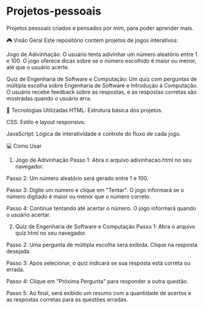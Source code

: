 # Projetos-pessoais
Projetos pessoais criados e pensados por mim, para poder aprender mais.


🎮 Visão Geral
Este repositório contém projetos de jogos interativos:

Jogo de Adivinhação: O usuário tenta adivinhar um número aleatório entre 1 e 100. O jogo oferece dicas sobre se o número escolhido é maior ou menor, até que o usuário acerte.

Quiz de Engenharia de Software e Computação: Um quiz com perguntas de múltipla escolha sobre Engenharia de Software e Introdução à Computação. O usuário recebe feedback sobre as respostas, e as respostas corretas são mostradas quando o usuário erra.

🚀 Tecnologias Utilizadas
HTML: Estrutura básica dos projetos.

CSS: Estilo e layout responsivo.

JavaScript: Lógica de interatividade e controle do fluxo de cada jogo.

💻 Como Usar
1. Jogo de Adivinhação
Passo 1: Abra o arquivo adivinhacao.html no seu navegador.

Passo 2: Um número aleatório será gerado entre 1 e 100.

Passo 3: Digite um número e clique em "Tentar". O jogo informará se o número digitado é maior ou menor que o número correto.

Passo 4: Continue tentando até acertar o número. O jogo informará quando o usuário acertar.

2. Quiz de Engenharia de Software e Computação
Passo 1: Abra o arquivo quiz.html no seu navegador.

Passo 2: Uma pergunta de múltipla escolha será exibida. Clique na resposta desejada.

Passo 3: Após selecionar, o quiz indicará se sua resposta está correta ou errada.

Passo 4: Clique em "Próxima Pergunta" para responder a outra questão.

Passo 5: Ao final, será exibido um resumo com a quantidade de acertos e as respostas corretas para as questões erradas.

